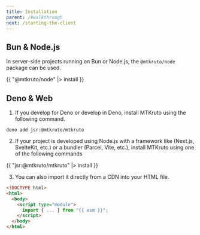 ```yaml
---
title: Installation
parent: /#walkthrough
next: /starting-the-client
---
```


## Bun & Node.js

In server-side projects running on Bun or Node.js, the `@mtkruto/node` package
can be used.

{{ "@mtkruto/node" |> install }}

## Deno & Web

1. If you develop for Deno or develop in Deno, install MTKruto using the
   following command.

```shell
deno add jsr:@mtkruto/mtkruto
```

2. If your project is developed using Node.js with a framework like (Next.js,
   SvelteKit, etc.) or a bundler (Parcel, Vite, etc.), install MTKruto using one
   of the following commands

{{ "jsr:@mtkruto/mtkruto" |> install }}

3. You can also import it directly from a CDN into your HTML file.

```html
<!DOCTYPE html>
<html>
  <body>
    <script type="module">
      import { ... } from "{{ esm }}";
    </script>
  </body>
</html>
```
